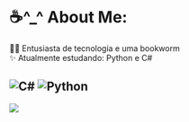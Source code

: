 # ☕^_^ About Me:
👩‍💻 Entusiasta de tecnologia e uma bookworm <br>✨ Atualmente estudando: Python e C#<br>


![C#](https://img.shields.io/badge/c%23-%23239120.svg?style=for-the-badge&logo=csharp&logoColor=white) ![Python](https://img.shields.io/badge/python-3670A0?style=for-the-badge&logo=python&logoColor=ffdd54) 
---
[![](https://visitcount.itsvg.in/api?id=evelyn-benitez&icon=0&color=10)](https://visitcount.itsvg.in)
